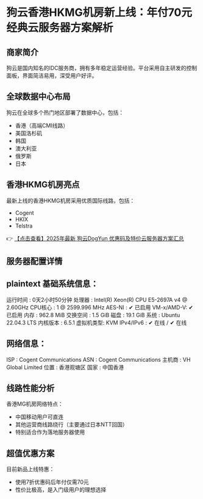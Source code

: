 # 狗云香港HKMG机房新上线：年付70元经典云服务器方案解析

## 商家简介
狗云是国内知名的IDC服务商，拥有多年稳定运营经验。平台采用自主研发的控制面板，界面简洁易用，深受用户好评。

## 全球数据中心布局
狗云在全球多个热门地区部署了数据中心，包括：
- 香港（高端CMI线路）
- 美国洛杉矶
- 韩国
- 澳大利亚
- 俄罗斯
- 日本

## 香港HKMG机房亮点
最新上线的香港HKMG机房采用优质国际线路，包括：
- Cogent
- HKIX
- Telstra

👉 [【点击查看】2025年最新 狗云DogYun 优惠码及特价云服务器方案汇总](https://bit.ly/DogYun)

## 服务器配置详情
plaintext
基础系统信息：
---------------------------------
运行时间   : 0天2小时50分钟
处理器    : Intel(R) Xeon(R) CPU E5-2697A v4 @ 2.60GHz
CPU核心   : 1 @ 2599.996 MHz
AES-NI    : ✔ 已启用
VM-x/AMD-V: ✔ 已启用
内存      : 962.8 MiB
交换空间  : 1.5 GiB
磁盘      : 19.1 GiB
系统      : Ubuntu 22.04.3 LTS
内核版本  : 6.5.1
虚拟机类型: KVM
IPv4/IPv6 : ✔ 在线 / ✔ 在线

网络信息：
---------------------------------
ISP       : Cogent Communications
ASN       : Cogent Communications
主机商    : VH Global Limited
位置      : 香港观塘区
国家      : 中国香港

## 线路性能分析
香港MG机房网络特点：
- 中国移动用户可直连
- 其他运营商线路绕行（主要通过日本NTT回国）
- 特别适合作为落地服务器使用

## 超值优惠方案
目前新品上线特惠：
- 使用7折优惠码后年付仅需70元
- 性价比极高，是入门级用户的理想选择